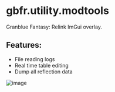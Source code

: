 # gbfr.utility.modtools

Granblue Fantasy: Relink ImGui overlay.

## Features:
* File reading logs
* Real time table editing
* Dump all reflection data

![image](https://github.com/user-attachments/assets/b91d36f2-362b-4e50-a8c8-424c5d8643c8)
